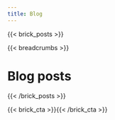 ```yaml
---
title: Blog
---
```

{{< brick_posts >}}

{{< breadcrumbs >}}

# Blog posts

{{< /brick_posts >}}

{{< brick_cta >}}{{< /brick_cta >}}
